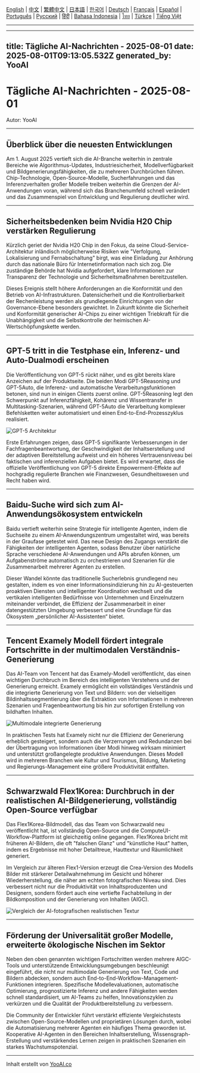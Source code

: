 [English](./en.md) | [中文](./zh.md) | [繁體中文](./zh-TW.md) | [日本語](./ja.md) | [한국어](./ko.md) | [Deutsch](./de.md) | [Français](./fr.md) | [Español](./es.md) | [Português](./pt.md) | [Русский](./ru.md) | [हिंदी](./hi.md) | [Bahasa Indonesia](./id.md) | [ไทย](./th.md) | [Türkçe](./tr.md) | [Tiếng Việt](./vi.md)

---

---
title: Tägliche AI-Nachrichten - 2025-08-01
date: 2025-08-01T09:13:05.532Z
generated_by: YooAI
---

# Tägliche AI-Nachrichten - 2025-08-01

Autor: YooAI

---

## Überblick über die neuesten Entwicklungen

Am 1. August 2025 vertieft sich die AI-Branche weiterhin in zentrale Bereiche wie Algorithmus-Updates, Industriesicherheit, Modellverfügbarkeit und Bildgenerierungsfähigkeiten, die zu mehreren Durchbrüchen führen. Chip-Technologie, Open-Source-Modelle, Sucherfahrungen und das Inferenzverhalten großer Modelle treiben weiterhin die Grenzen der AI-Anwendungen voran, während sich das Branchenumfeld schnell verändert und das Zusammenspiel von Entwicklung und Regulierung deutlicher wird.

---

## Sicherheitsbedenken beim Nvidia H20 Chip verstärken Regulierung

Kürzlich geriet der Nvidia H20 Chip in den Fokus, da seine Cloud-Service-Architektur inländisch möglicherweise Risiken wie "Verfolgung, Lokalisierung und Fernabschaltung" birgt, was eine Einladung zur Anhörung durch das nationale Büro für Internetinformation nach sich zog. Die zuständige Behörde hat Nvidia aufgefordert, klare Informationen zur Transparenz der Technologie und Sicherheitsmaßnahmen bereitzustellen.

Dieses Ereignis stellt höhere Anforderungen an die Konformität und den Betrieb von AI-Infrastrukturen. Datensicherheit und die Kontrollierbarkeit der Rechenleistung werden als grundlegende Einrichtungen von der Governance-Ebene besonders gewichtet. In Zukunft könnte die Sicherheit und Konformität generischer AI-Chips zu einer wichtigen Triebkraft für die Unabhängigkeit und die Selbstkontrolle der heimischen AI-Wertschöpfungskette werden.

---

## GPT-5 tritt in die Testphase ein, Inferenz- und Auto-Dualmodi erscheinen

Die Veröffentlichung von GPT-5 rückt näher, und es gibt bereits klare Anzeichen auf der Produktseite. Die beiden Modi GPT-5Reasoning und GPT-5Auto, die Inferenz- und automatische Verarbeitungsfunktionen betonen, sind nun in einigen Clients zuerst online. GPT-5Reasoning legt den Schwerpunkt auf Inferenzfähigkeit, Kohärenz und Wissentransfer in Multitasking-Szenarien, während GPT-5Auto die Verarbeitung komplexer Befehlsketten weiter automatisiert und einen End-to-End-Prozesszyklus realisiert.

![GPT-5 Architektur](https://images.unsplash.com/photo-1506744038136-46273834b3fb?auto=format&fit=crop&w=800&q=80)

Erste Erfahrungen zeigen, dass GPT-5 signifikante Verbesserungen in der Fachfragenbeantwortung, der Geschwindigkeit der Inhaltserstellung und der adaptiven Bereitstellung aufweist und ein höheres Vertrauensniveau bei faktischen und inferenziellen Aufgaben bietet. Es wird erwartet, dass die offizielle Veröffentlichung von GPT-5 direkte Empowerment-Effekte auf hochgradig regulierte Branchen wie Finanzwesen, Gesundheitswesen und Recht haben wird.

---

## Baidu-Suche wird sich zum AI-Anwendungsökosystem entwickeln

Baidu vertieft weiterhin seine Strategie für intelligente Agenten, indem die Suchseite zu einem AI-Anwendungszentrum umgestaltet wird, was bereits in der Graufase getestet wird. Das neue Design des Zugangs verstärkt die Fähigkeiten der intelligenten Agenten, sodass Benutzer über natürliche Sprache verschiedene AI-Anwendungen und APIs abrufen können, um Aufgabenströme automatisch zu orchestrieren und Szenarien für die Zusammenarbeit mehrerer Agenten zu erstellen.

Dieser Wandel könnte das traditionelle Sucherlebnis grundlegend neu gestalten, indem es von einer Informationsindizierung hin zu AI-gesteuerten proaktiven Diensten und intelligenter Koordination wechselt und die vertikalen intelligenten Bedürfnisse von Unternehmen und Einzelnutzern miteinander verbindet, die Effizienz der Zusammenarbeit in einer datengestützten Umgebung verbessert und eine Grundlage für das Ökosystem „persönlicher AI-Assistenten“ bietet.

---

## Tencent Examely Modell fördert integrale Fortschritte in der multimodalen Verständnis-Generierung

Das AI-Team von Tencent hat das Examely-Modell veröffentlicht, das einen wichtigen Durchbruch im Bereich des intelligenten Verstehens und der Generierung erreicht. Examely ermöglicht ein vollständiges Verständnis und die integrierte Generierung von Text und Bildern: von der vielseitigen Bildinhaltssegmentierung über die Extraktion von Informationen in mehreren Szenarien und Fragenbeantwortung bis hin zur sofortigen Erstellung von bildhaften Inhalten.

![Multimodale integrierte Generierung](https://images.unsplash.com/photo-1464983953574-0892a716854b?auto=format&fit=crop&w=800&q=80)

In praktischen Tests hat Examely nicht nur die Effizienz der Generierung erheblich gesteigert, sondern auch die Verzerrungen und Redundanzen bei der Übertragung von Informationen über Modi hinweg wirksam minimiert und unterstützt großangelegte produktive Anwendungen. Dieses Modell wird in mehreren Branchen wie Kultur und Tourismus, Bildung, Marketing und Regierungs-Management eine größere Produktivität entfalten.

---

## Schwarzwald Flex1Korea: Durchbruch in der realistischen AI-Bildgenerierung, vollständig Open-Source verfügbar

Das Flex1Korea-Bildmodell, das das Team von Schwarzwald neu veröffentlicht hat, ist vollständig Open-Source und die ComputeUI-Workflow-Plattform ist gleichzeitig online gegangen. Flex1Korea bricht mit früheren AI-Bildern, die oft "falschen Glanz" und "künstliche Haut" hatten, indem es Ergebnisse mit hoher Detailtreue, Hauttextur und Räumlichkeit generiert.

Im Vergleich zur älteren Flex1-Version erzeugt die Crea-Version des Modells Bilder mit stärkerer Detailwahrnehmung im Gesicht und höherer Wiederherstellung, die näher am echten fotografischen Niveau sind. Dies verbessert nicht nur die Produktivität von Inhaltsproduzenten und Designern, sondern fördert auch eine vertiefte Fachabteilung in der Bildkomposition und der Generierung von Inhalten (AIGC).

![Vergleich der AI-fotografischen realistischen Textur](https://images.unsplash.com/photo-1519125323398-675f0ddb6308?auto=format&fit=crop&w=800&q=80)

---

## Förderung der Universalität großer Modelle, erweiterte ökologische Nischen im Sektor

Neben den oben genannten wichtigen Fortschritten werden mehrere AIGC-Tools und unterstützende Entwicklungsumgebungen beschleunigt eingeführt, die nicht nur multimodale Generierung von Text, Code und Bildern abdecken, sondern auch End-to-End-Workflow-Management-Funktionen integrieren. Spezifische Modellevaluationen, automatische Optimierung, prognostizierte Inferenz und andere Fähigkeiten werden schnell standardisiert, um AI-Teams zu helfen, Innovationszyklen zu verkürzen und die Qualität der Produktbereitstellung zu verbessern.

Die Community der Entwickler führt verstärkt effiziente Vergleichstests zwischen Open-Source-Modellen und proprietären Lösungen durch, wobei die Automatisierung mehrerer Agenten ein häufiges Thema geworden ist. Kooperative AI-Agenten in den Bereichen Inhaltserstellung, Wissensgraph-Erstellung und verstärkendes Lernen zeigen in praktischen Szenarien ein starkes Wachstumspotenzial.

---

Inhalt erstellt von [YooAI.co](https://yooai.co/)
